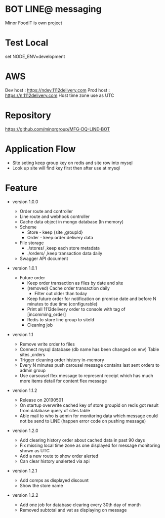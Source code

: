 # BOT LINE@ messaging
 Minor FoodIT is own project

# Test Local
 set NODE_ENV=development

# AWS
 Dev host : https://ndev.1112delivery.com
 Prod host : https://n.1112delivery.com
 Host time zone use as UTC
 
# Repository
 https://github.com/minorgroup/MFG-DQ-LINE-BOT
  
# Application Flow
 * Site seting keep group key on redis and site row into mysql
 * Look up site will find key first then after use at mysql   
  
# Feature
 * version 1.0.0
      * Order route and controller
      * Line route and webhook controller
      * Cache data object in mongo database (In memory)
      * Scheme 
         * Store - keep {site ,groupId}
         * Order - keep order delivery data 
      * File storage
         * ./stores/  ,keep each store metadata
         * ./orders/  ,keep transaction data daily 
      * Swagger API document

 * version 1.0.1
      * Future order
        * Keep order transaction as files by date and site
        * (removed) Cache order transaction daily 
            * Filter out older than today
        * Keep future order for notification on promise date and before N minutes to due time (configurable)  
        * Print all 1112delivery order to console with tag of [incomming_order] 
        * Redis to store line group to siteId
        * Cleaning job
        
 * version 1.1
      * Remove write order to files 
      * Connect mysql database (db name has been changed on env)
            Table sites ,orders
      * Trigger cleaning order history in-memory
      * Every N minutes push carousel message contains last sent orders to admin group
      * Use carsousel flex message to represent receipt which has much more items detail for content flex message
  
  * version 1.1.2 
      * Release on 20190501
      * On startup overwrite cached key of store groupid on redis got result from database query of sites table  
      * Able mail to who is admin for monitoring data which message could not be send to LINE (happen error code on pushing message)   
      
  * version 1.2.0
      * Add clearing history order about cached data in past 90 days
      * Fix missing local time zone as one displayed for message monitoring shown as UTC
      * Add a new route to show order alerted
      * Can clear history unalerted via api
  * version 1.2.1
      * Add comps as displayed discount
      * Show the store name
  * version 1.2.2
      * Add one job for database clearing every 30th day of month
      * Removed subtotal and vat as displaying on message